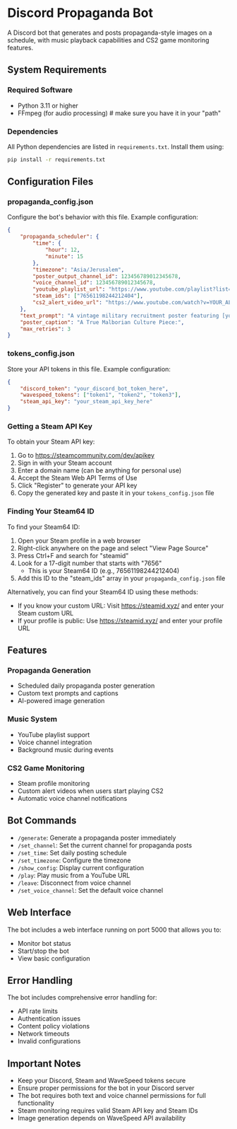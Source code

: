 
# Discord Propaganda Bot

A Discord bot that generates and posts propaganda-style images on a schedule, with music playback capabilities and CS2 game monitoring features.

## System Requirements

### Required Software
- Python 3.11 or higher
- FFmpeg (for audio processing) # make sure you have it in your "path"

### Dependencies
All Python dependencies are listed in `requirements.txt`. Install them using:
```bash
pip install -r requirements.txt
```

## Configuration Files

### propaganda_config.json
Configure the bot's behavior with this file. Example configuration:
```json
{
    "propaganda_scheduler": {
        "time": {
            "hour": 12,
            "minute": 15
        },
        "timezone": "Asia/Jerusalem",
        "poster_output_channel_id": 123456789012345678,
        "voice_channel_id": 123456789012345678,
        "youtube_playlist_url": "https://www.youtube.com/playlist?list=YOUR_PLAYLIST_ID",
        "steam_ids": ["76561198244212404"],
        "cs2_alert_video_url": "https://www.youtube.com/watch?v=YOUR_ALERT_VIDEO_ID"
    },
    "text_prompt": "A vintage military recruitment poster featuring [your description]",
    "poster_caption": "A True Malborian Culture Piece:",
    "max_retries": 3
}
```

### tokens_config.json
Store your API tokens in this file. Example configuration:
```json
{
    "discord_token": "your_discord_bot_token_here",
    "wavespeed_tokens": ["token1", "token2", "token3"],
    "steam_api_key": "your_steam_api_key_here"
}
```

### Getting a Steam API Key
To obtain your Steam API key:
1. Go to https://steamcommunity.com/dev/apikey
2. Sign in with your Steam account
3. Enter a domain name (can be anything for personal use)
4. Accept the Steam Web API Terms of Use
5. Click "Register" to generate your API key
6. Copy the generated key and paste it in your `tokens_config.json` file

### Finding Your Steam64 ID
To find your Steam64 ID:
1. Open your Steam profile in a web browser
2. Right-click anywhere on the page and select "View Page Source"
3. Press Ctrl+F and search for "steamid"
4. Look for a 17-digit number that starts with "7656"
   - This is your Steam64 ID (e.g., 76561198244212404)
5. Add this ID to the "steam_ids" array in your `propaganda_config.json` file

Alternatively, you can find your Steam64 ID using these methods:
- If you know your custom URL: Visit https://steamid.xyz/ and enter your Steam custom URL
- If your profile is public: Use https://steamid.xyz/ and enter your profile URL

## Features

### Propaganda Generation
- Scheduled daily propaganda poster generation
- Custom text prompts and captions
- AI-powered image generation

### Music System
- YouTube playlist support
- Voice channel integration
- Background music during events

### CS2 Game Monitoring
- Steam profile monitoring
- Custom alert videos when users start playing CS2
- Automatic voice channel notifications

## Bot Commands

- `/generate`: Generate a propaganda poster immediately
- `/set_channel`: Set the current channel for propaganda posts
- `/set_time`: Set daily posting schedule
- `/set_timezone`: Configure the timezone
- `/show_config`: Display current configuration
- `/play`: Play music from a YouTube URL
- `/leave`: Disconnect from voice channel
- `/set_voice_channel`: Set the default voice channel

## Web Interface

The bot includes a web interface running on port 5000 that allows you to:
- Monitor bot status
- Start/stop the bot
- View basic configuration

## Error Handling

The bot includes comprehensive error handling for:
- API rate limits
- Authentication issues
- Content policy violations
- Network timeouts
- Invalid configurations

## Important Notes

- Keep your Discord, Steam and WaveSpeed tokens secure
- Ensure proper permissions for the bot in your Discord server
- The bot requires both text and voice channel permissions for full functionality
- Steam monitoring requires valid Steam API key and Steam IDs
- Image generation depends on WaveSpeed API availability
